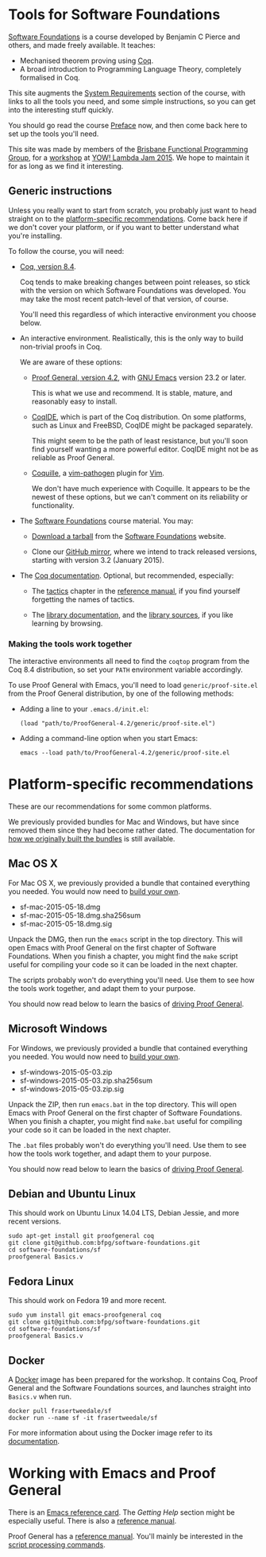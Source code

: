 # Tools for Software Foundations

[Software Foundations][SF] is a course developed by Benjamin C Pierce and
others, and made freely available. It teaches:

[SF]: http://www.seas.upenn.edu/~bcpierce/sf/current/index.html

- Mechanised theorem proving using [Coq][].
- A broad introduction to Programming Language Theory, completely formalised in
  Coq.

[Coq]: https://coq.inria.fr/

This site augments the [System Requirements][SysReq] section of the course,
with links to all the tools you need, and some simple instructions, so you can
get into the interesting stuff quickly.

[SysReq]: http://www.seas.upenn.edu/~bcpierce/sf/current/Preface.html#lab10

You should go read the course [Preface][] now, and then come back here to set
up the tools you'll need.

[Preface]: http://www.cis.upenn.edu/~bcpierce/sf/current/Preface.html

This site was made by members of the [Brisbane Functional Programming
Group][BFPG], for a [workshop][] at [YOW! Lambda Jam 2015][YLJ15]. We hope to
maintain it for as long as we find it interesting.

[BFPG]: http://bfpg.org/
[workshop]: https://a.confui.com/-ejlKSwK8
[YLJ15]: http://lambdajam.yowconference.com.au/

## Generic instructions

Unless you really want to start from scratch, you probably just want to head
straight on to the [platform-specific recommendations][recommendations]. Come
back here if we don't cover your platform, or if you want to better understand
what you're installing.

[recommendations]: #user-content-platform-specific-recommendations

To follow the course, you will need:

- [Coq, version 8.4][Coq84].
  
  Coq tends to make breaking changes between point releases, so stick with the
  version on which Software Foundations was developed. You may take the most
  recent patch-level of that version, of course.

  You'll need this regardless of which interactive environment you choose
  below.

- An interactive environment. Realistically, this is the only way to build
  non-trivial proofs in Coq.
  
  We are aware of these options:

    - [Proof General, version 4.2][PG], with [GNU Emacs][Emacs] version 23.2
      or later.

      This is what we use and recommend. It is stable, mature, and reasonably
      easy to install.

    - [CoqIDE][], which is part of the Coq distribution. On some platforms,
      such as Linux and FreeBSD, CoqIDE might be packaged separately.

      This might seem to be the path of least resistance, but you'll soon find
      yourself wanting a more powerful editor. CoqIDE might not be as reliable
      as Proof General.

    - [Coquille][], a [vim-pathogen][] plugin for [Vim][].

      We don't have much experience with Coquille. It appears to be the newest
      of these options, but we can't comment on its reliability or
      functionality.

- The [Software Foundations][SF] course material. You may:

    - [Download a tarball][sf-tarball] from the [Software Foundations][SF]
      website.

    - Clone our [GitHub mirror][sf-mirror], where we intend to track released
      versions, starting with version 3.2 (January 2015).

- The [Coq documentation][coq-doc]. Optional, but recommended, especially:

    - The [tactics][coq-tactics] chapter in the [reference manual][coq-ref], if
      you find yourself forgetting the names of tactics.

    - The [library documentation][coq-lib], and the [library sources][coq-src],
      if you like learning by browsing.

[Coq84]: https://coq.inria.fr/coq-84
[PG]: http://proofgeneral.inf.ed.ac.uk/download
[Emacs]: http://www.gnu.org/software/emacs/
[CoqIDE]: https://coq.inria.fr/coqide-screenshots
[coqide-unreliable]: http://web.cecs.pdx.edu/~apt/coq_hints.html
[Coquille]: https://github.com/the-lambda-church/coquille
[vim-pathogen]: https://github.com/tpope/vim-pathogen
[Vim]: http://www.vim.org/
[sf-tarball]: http://www.seas.upenn.edu/~bcpierce/sf/current/sf.tar.gz
[sf-mirror]: https://github.com/bfpg/software-foundations
[coq-doc]: https://coq.inria.fr/documentation
[coq-tactics]: https://coq.inria.fr/distrib/current/refman/Reference-Manual010.html
[coq-ref]: https://coq.inria.fr/distrib/current/refman/
[coq-lib]: https://coq.inria.fr/distrib/current/stdlib/
[coq-src]: https://github.com/coq/coq/tree/trunk/theories

### Making the tools work together

The interactive environments all need to find the `coqtop` program from the
Coq 8.4 distribution, so set your `PATH` environment variable accordingly.

To use Proof General with Emacs, you'll need to load `generic/proof-site.el`
from the Proof General distribution, by one of the following methods:

- Adding a line to your `.emacs.d/init.el`:

    `(load "path/to/ProofGeneral-4.2/generic/proof-site.el")`

- Adding a command-line option when you start Emacs:

    `emacs --load path/to/ProofGeneral-4.2/generic/proof-site.el`

# Platform-specific recommendations

These are our recommendations for some common platforms.

We previously provided bundles for Mac and Windows, but have since removed them
since they had become rather dated. The documentation for [how we originally
built the bundles][sf-tools] is still available.

[sf-tools]: https://github.com/bfpg/software-foundations-tools

## Mac OS X

For Mac OS X, we previously provided a bundle that contained everything you
needed. You would now need to [build your own][sf-tools].

- sf-mac-2015-05-18.dmg
- sf-mac-2015-05-18.dmg.sha256sum
- sf-mac-2015-05-18.dmg.sig

Unpack the DMG, then run the `emacs` script in the top directory. This will
open Emacs with Proof General on the first chapter of Software Foundations.
When you finish a chapter, you might find the `make` script useful for
compiling your code so it can be loaded in the next chapter.

The scripts probably won't do everything you'll need. Use them to see how the
tools work together, and adapt them to your purpose.

You should now read below to learn the basics of [driving Proof
General][usage].

[usage]: #user-content-working-with-emacs-and-proof-general

## Microsoft Windows

For Windows, we previously provided a bundle that contained everything you
needed. You would now need to [build your own][sf-tools].

- sf-windows-2015-05-03.zip
- sf-windows-2015-05-03.zip.sha256sum
- sf-windows-2015-05-03.zip.sig

Unpack the ZIP, then run `emacs.bat` in the top directory. This will open Emacs
with Proof General on the first chapter of Software Foundations. When you
finish a chapter, you might find `make.bat` useful for compiling your code so
it can be loaded in the next chapter.

The `.bat` files probably won't do everything you'll need. Use them to see how
the tools work together, and adapt them to your purpose.

You should now read below to learn the basics of [driving Proof
General][usage].

## Debian and Ubuntu Linux

This should work on Ubuntu Linux 14.04 LTS, Debian Jessie, and more recent
versions.

```
sudo apt-get install git proofgeneral coq
git clone git@github.com:bfpg/software-foundations.git
cd software-foundations/sf
proofgeneral Basics.v
```

## Fedora Linux

This should work on Fedora 19 and more recent.

```
sudo yum install git emacs-proofgeneral coq
git clone git@github.com:bfpg/software-foundations.git
cd software-foundations/sf
proofgeneral Basics.v
```

## Docker

A [Docker][] image has been prepared for the workshop.  It contains
Coq, Proof General and the Software Foundations sources, and
launches straight into `Basics.v` when run.

```
docker pull frasertweedale/sf
docker run --name sf -it frasertweedale/sf
```

For more information about using the Docker image refer to its
[documentation][image-documentation].

[Docker]: https://www.docker.com/
[image-documentation]: https://registry.hub.docker.com/u/frasertweedale/sf/


# Working with Emacs and Proof General

There is an [Emacs reference card][emacs-ref-card]. The *Getting Help* section
might be especially useful. There is also a [reference manual][emacs-ref].

[emacs-ref-card]: http://www.gnu.org/software/emacs/refcards/pdf/refcard.pdf
[emacs-ref]: http://www.gnu.org/software/emacs/manual/html_node/emacs/index.html

Proof General has a [reference manual][pg-ref]. You'll mainly be interested in
the [script processing commands][pg-script].

[pg-ref]: http://proofgeneral.inf.ed.ac.uk/userman
[pg-script]: http://proofgeneral.inf.ed.ac.uk/htmlshow.php?title=Proof+General+user+manual&file=releases%2FProofGeneral%2Fdoc%2FProofGeneral%2FProofGeneral_3.html#Script-processing-commands

